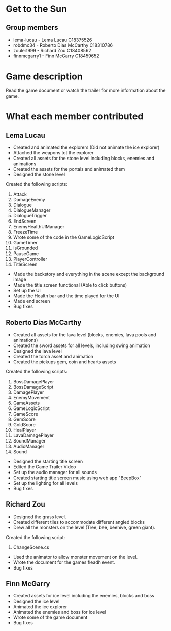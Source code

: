 # Get to the Sun

## Group members

- lema-lucau - Lema Lucau C18375526
- robdmc34 - Roberto Dias McCarthy C18310786
- zoulei1999 - Richard Zou C18408562
- finnmcgarry1 - Finn McGarry C18459652

# Game description

Read the game document or watch the trailer for more information about the game.

# What each member contributed

## Lema Lucau
- Created and animated the explorers (Did not animate the ice explorer)
- Attached the weapons tot the explorer
- Created all assets for the stone level including blocks, enemies and animations
- Created the assets for the portals and animated them
- Designed the stone level

Created the following scripts:
1. Attack
2. DamageEnemy
3. Dialogue
4. DialogueManager
5. DialogueTrigger
6. EndScreen
7. EnemyHealthUIManager
8. FreezeTime
9. Wrote some of the code in the GameLogicScript
10. GameTimer
11. isGrounded
12. PauseGame
13. PlayerController
14. TitleScreen

- Made the backstory and everything in the scene except the background image
- Made the title screen functional (Able to click buttons)
- Set up the UI
- Made the Health bar and the time played for the UI
- Made end screen
- Bug fixes

## Roberto Dias McCarthy

-	Created all assets for the lava level (blocks, enemies, lava pools and animations)
-	Created the sword assets for all levels, including swing animation
-	Designed the lava level
-	Created the torch asset and animation
-	Created the pickups gem, coin and hearts assets

Created the following scripts:
1. BossDamagePlayer
2. BossDamageScript
3. DamagePlayer
4. EnemyMovement
5. GameAssets
6. GameLogicScript
7. GameScore
8. GemScore
9. GoldScore
10. HealPlayer
11. LavaDamagePlayer
12. SoundManager
13. AudioManager
14. Sound

-	Designed the starting title screen
-	Edited the Game Trailer Video
-	Set up the audio manager for all sounds
-	Created starting title screen music using web app "BeepBox"
-	Set up the lighting for all levels 
- Bug fixes

## Richard Zou

- Designed the grass level.
- Created different tiles to accommodate different angled blocks
- Drew all the monsters on the level (Tree, bee, beehive, green giant).

Created the following script:
1. ChangeScene.cs

- Used the animator to allow monster movement on the level.
- Wrote the document for the games fleadh event.
- Bug fixes

## Finn McGarry

- Created assets for ice level including the enemies, blocks and boss
- Designed the ice level
- Animated the ice explorer
- Animated the enemies and boss for ice level
- Wrote some of the game document
- Bug fixes
